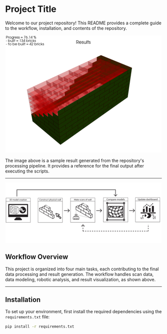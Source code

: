# Project Title

Welcome to our project repository! This README provides a complete guide to the workflow, installation, and contents of the repository.

![Results](img/results.png)

The image above is a sample result generated from the repository's processing pipeline. It provides a reference for the final output after executing the scripts.

---

![Workflow Overview](img/maintask.png)

## Workflow Overview

This project is organized into four main tasks, each contributing to the final data processing and result generation. The workflow handles scan data, data modeling, robotic analysis, and result visualization, as shown above.

---


## Installation 

To set up your environment, first install the required dependencies using the `requirements.txt` file:

```bash
pip install -r requirements.txt

